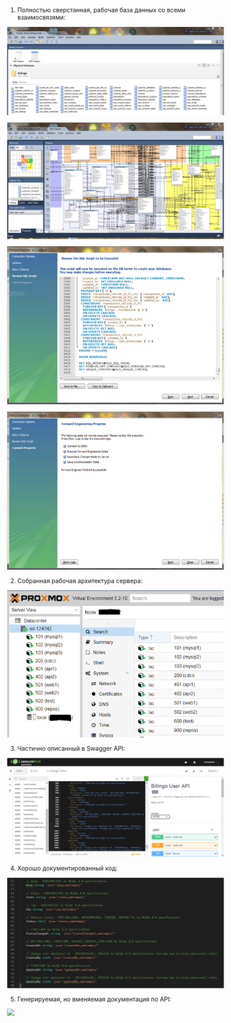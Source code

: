 1. Полностью сверстанная, рабочая база данных со всеми взаимосвязями:

![](../images/tables.PNG)

![](../images/shema.PNG)

![](../images/fwdeng.PNG)

![](../images/fwdengsuccess.PNG)

2. Собранная рабочая архитектура сервера:

![](../images/node.PNG)

3. Частично описанный в Swagger API:

![](../images/swagger.PNG)

4. Хорошо документированный код:

![](../images/documentedcode.PNG)

5. Генерируемая, но вменяемая документация по API:

![](../images/api...PNG)
